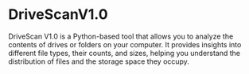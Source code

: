 # DriveScanV1.0
DriveScan V1.0 is a Python-based tool that allows you to analyze the contents of drives or folders on your computer. It provides insights into different file types, their counts, and sizes, helping you understand the distribution of files and the storage space they occupy.
